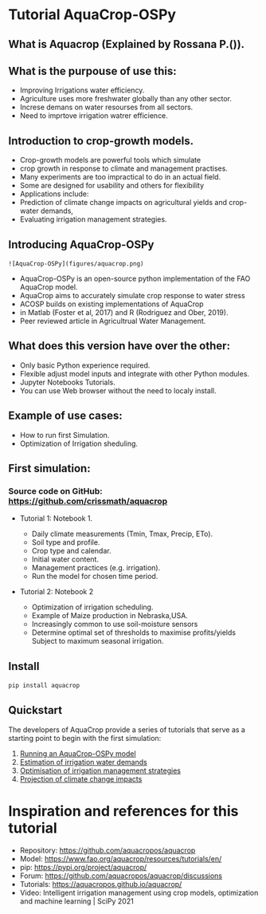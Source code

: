 # Tutorial AquaCrop-OSPy

## What is Aquacrop (Explained by Rossana P.()).

## What is the purpouse of use this:
 * Improving Irrigations water efficiency.
 * Agriculture uses more freshwater globally than any other sector.
 * Increse demans on water resourses from all sectors.
 * Need to imprtove irrigation watrer efficience. 

## Introduction to crop-growth models.
 * Crop-growth models are powerful tools which simulate
 * crop growth in response to climate and management practises.
 * Many experiments are too impractical to do in an actual field.
 * Some are designed for usability and others for flexibility
 * Applications include:
 * Prediction of climate change impacts on agricultural yields and crop-water demands,
 * Evaluating irrigation management strategies.

## Introducing AquaCrop-OSPy
    ![AquaCrop-OSPy](figures/aquacrop.png)
 * AquaCrop-OSPy is an open-source python implementation of the FAO AquaCrop model.
 * AquaCrop aims to accurately simulate crop response to water stress
 * ACOSP builds on existing implementations of AquaCrop
 * in Matlab (Foster et al, 2017) and R (Rodriguez and Ober, 2019).
 * Peer reviewed article in Agricultrual Water Management.

## What does this version have over the other:
 * Only basic Python experience required.
 * Flexible adjust model inputs and integrate with other Python modules.
 * Jupyter Notebooks Tutorials.
 * You can use Web browser without the need to localy install.

## Example of use cases: 
 * How to run first Simulation.
 * Optimization of Irrigation sheduling.
    
## First simulation:
### Source code on GitHub: https://github.com/crissmath/aquacrop
* Tutorial 1: Notebook 1.
  * Daily climate measurements (Tmin, Tmax, Precip, ETo).
  * Soil type and profile.
  * Crop type and calendar.
  * Initial water content.
  * Management practices (e.g. irrigation).
  * Run the model for chosen time period.
				
* Tutorial 2: Notebook 2 
  * Optimization of irrigation scheduling.
  * Example of Maize production in Nebraska,USA.
  * Increasingly common to use soil-moisture sensors
  * Determine optimal set of thresholds to maximise profits/yields Subject to maximum seasonal irrigation.

## Install

```bash
pip install aquacrop
```

## Quickstart

The developers of AquaCrop provide a series of tutorials that serve as a starting point to begin with the first simulation:

1.  <a href=https://colab.research.google.com/github/aquacropos/aquacrop/blob/master/docs/notebooks/AquaCrop_OSPy_Notebook_1.ipynb>Running an AquaCrop-OSPy model</a>
2.  <a href=https://colab.research.google.com/github/aquacropos/aquacrop/blob/master/docs/notebooks/AquaCrop_OSPy_Notebook_2.ipynb>Estimation of irrigation water demands</a>
3.  <a href=https://colab.research.google.com/github/aquacropos/aquacrop/blob/master/docs/notebooks/AquaCrop_OSPy_Notebook_3.ipynb>Optimisation of irrigation management strategies</a>
4.  <a href=https://colab.research.google.com/github/aquacropos/aquacrop/blob/master/docs/notebooks/AquaCrop_OSPy_Notebook_4.ipynb>Projection of climate change impacts</a>



# Inspiration and references for this tutorial

- Repository: https://github.com/aquacropos/aquacrop
- Model: https://www.fao.org/aquacrop/resources/tutorials/en/
- pip: https://pypi.org/project/aquacrop/
- Forum: https://github.com/aquacropos/aquacrop/discussions
- Tutorials: https://aquacropos.github.io/aquacrop/
- Video: Intelligent irrigation management using crop models, optimization and machine learning | SciPy 2021

